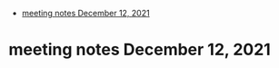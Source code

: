 - [meeting notes December 12, 2021](#org2a4a8ad)


<a id="org2a4a8ad"></a>

# meeting notes December 12, 2021
